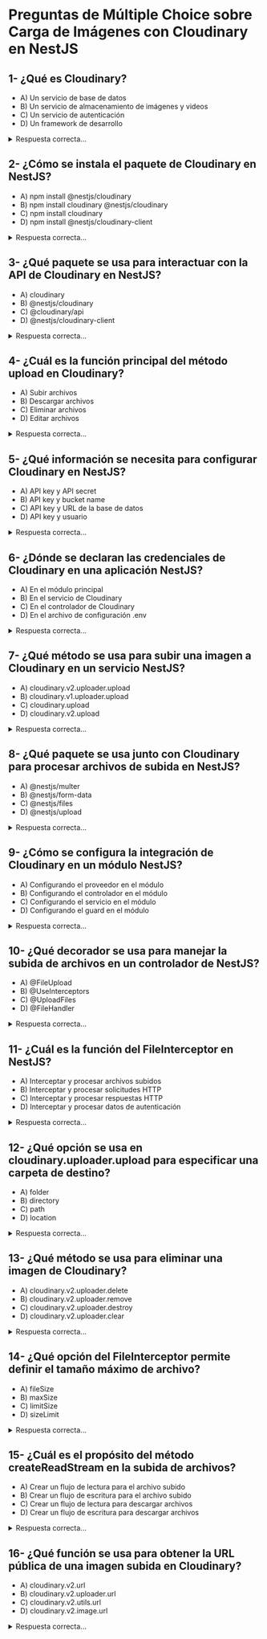 # Preguntas de Múltiple Choice sobre Carga de Imágenes con Cloudinary en NestJS

## 1- ¿Qué es Cloudinary?

- A) Un servicio de base de datos
- B) Un servicio de almacenamiento de imágenes y videos
- C) Un servicio de autenticación
- D) Un framework de desarrollo
<details>
  <summary>Respuesta correcta...</summary>
B) Un servicio de almacenamiento de imágenes y videos
</details>

## 2- ¿Cómo se instala el paquete de Cloudinary en NestJS?

- A) npm install @nestjs/cloudinary
- B) npm install cloudinary @nestjs/cloudinary
- C) npm install cloudinary
- D) npm install @nestjs/cloudinary-client
<details>
  <summary>Respuesta correcta...</summary>
C) npm install cloudinary
</details>

## 3- ¿Qué paquete se usa para interactuar con la API de Cloudinary en NestJS?

- A) cloudinary
- B) @nestjs/cloudinary
- C) @cloudinary/api
- D) @nestjs/cloudinary-client
<details>
  <summary>Respuesta correcta...</summary>
A) cloudinary
</details>

## 4- ¿Cuál es la función principal del método upload en Cloudinary?

- A) Subir archivos
- B) Descargar archivos
- C) Eliminar archivos
- D) Editar archivos
<details>
  <summary>Respuesta correcta...</summary>
A) Subir archivos
</details>

## 5- ¿Qué información se necesita para configurar Cloudinary en NestJS?

- A) API key y API secret
- B) API key y bucket name
- C) API key y URL de la base de datos
- D) API key y usuario
<details>
  <summary>Respuesta correcta...</summary>
A) API key y API secret
</details>

## 6- ¿Dónde se declaran las credenciales de Cloudinary en una aplicación NestJS?

- A) En el módulo principal
- B) En el servicio de Cloudinary
- C) En el controlador de Cloudinary
- D) En el archivo de configuración .env
<details>
  <summary>Respuesta correcta...</summary>
D) En el archivo de configuración .env
</details>

## 7- ¿Qué método se usa para subir una imagen a Cloudinary en un servicio NestJS?

- A) cloudinary.v2.uploader.upload
- B) cloudinary.v1.uploader.upload
- C) cloudinary.upload
- D) cloudinary.v2.upload
<details>
  <summary>Respuesta correcta...</summary>
A) cloudinary.v2.uploader.upload
</details>

## 8- ¿Qué paquete se usa junto con Cloudinary para procesar archivos de subida en NestJS?

- A) @nestjs/multer
- B) @nestjs/form-data
- C) @nestjs/files
- D) @nestjs/upload
<details>
  <summary>Respuesta correcta...</summary>
A) @nestjs/multer
</details>

## 9- ¿Cómo se configura la integración de Cloudinary en un módulo NestJS?

- A) Configurando el proveedor en el módulo
- B) Configurando el controlador en el módulo
- C) Configurando el servicio en el módulo
- D) Configurando el guard en el módulo
<details>
  <summary>Respuesta correcta...</summary>
A) Configurando el proveedor en el módulo
</details>

## 10- ¿Qué decorador se usa para manejar la subida de archivos en un controlador de NestJS?

- A) @FileUpload
- B) @UseInterceptors
- C) @UploadFiles
- D) @FileHandler
<details>
  <summary>Respuesta correcta...</summary>
B) @UseInterceptors
</details>

## 11- ¿Cuál es la función del FileInterceptor en NestJS?

- A) Interceptar y procesar archivos subidos
- B) Interceptar y procesar solicitudes HTTP
- C) Interceptar y procesar respuestas HTTP
- D) Interceptar y procesar datos de autenticación
<details>
  <summary>Respuesta correcta...</summary>
A) Interceptar y procesar archivos subidos
</details>

## 12- ¿Qué opción se usa en cloudinary.uploader.upload para especificar una carpeta de destino?

- A) folder
- B) directory
- C) path
- D) location
<details>
  <summary>Respuesta correcta...</summary>
A) folder
</details>

## 13- ¿Qué método se usa para eliminar una imagen de Cloudinary?

- A) cloudinary.v2.uploader.delete
- B) cloudinary.v2.uploader.remove
- C) cloudinary.v2.uploader.destroy
- D) cloudinary.v2.uploader.clear
<details>
  <summary>Respuesta correcta...</summary>
C) cloudinary.v2.uploader.destroy
</details>

## 14- ¿Qué opción del FileInterceptor permite definir el tamaño máximo de archivo?

- A) fileSize
- B) maxSize
- C) limitSize
- D) sizeLimit
<details>
  <summary>Respuesta correcta...</summary>
A) fileSize
</details>

## 15- ¿Cuál es el propósito del método createReadStream en la subida de archivos?

- A) Crear un flujo de lectura para el archivo subido
- B) Crear un flujo de escritura para el archivo subido
- C) Crear un flujo de lectura para descargar archivos
- D) Crear un flujo de escritura para descargar archivos
<details>
  <summary>Respuesta correcta...</summary>
A) Crear un flujo de lectura para el archivo subido
</details>

## 16- ¿Qué función se usa para obtener la URL pública de una imagen subida en Cloudinary?

- A) cloudinary.v2.url
- B) cloudinary.v2.uploader.url
- C) cloudinary.v2.utils.url
- D) cloudinary.v2.image.url
<details>
  <summary>Respuesta correcta...</summary>
A) cloudinary.v2.url
</details>
